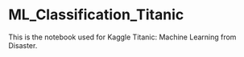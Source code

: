 # ML_Classification_Titanic
This is the notebook used for Kaggle Titanic: Machine Learning from Disaster. 
